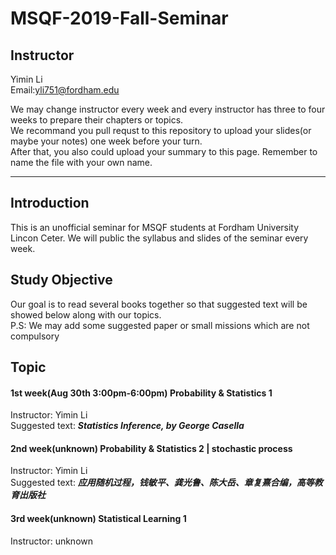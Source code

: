 # MSQF-2019-Fall-Seminar

## Instructor  
Yimin Li  
Email:[yli751@fordham.edu]()

We may change instructor every week and every instructor has three to four weeks to prepare their chapters or topics.  
We recommand you pull requst to this repository to upload your slides(or maybe your notes) one week before your turn.  
After that, you also could upload your summary to this page. Remember to name the file with your own name.  

----
## Introduction
This is an unofficial seminar for MSQF students at Fordham University Lincon Ceter.
We will public the syllabus and slides of the seminar every week.
## Study Objective
Our goal is to read several books together so that suggested text will be showed below along with our topics.  
P.S: We may add some suggested paper or small missions which are not compulsory  
## Topic
#### 1st week(Aug 30th 3:00pm-6:00pm) Probability & Statistics 1
Instructor: Yimin Li  
Suggested text: ***Statistics Inference, by George Casella***  
#### 2nd week(unknown) Probability & Statistics 2 | stochastic process 
Instructor: Yimin Li  
Suggested text: ***应用随机过程，钱敏平、龚光鲁、陈大岳、章复熹合编，高等教育出版社***  
#### 3rd week(unknown) Statistical Learning 1  
Instructor: unknown  
